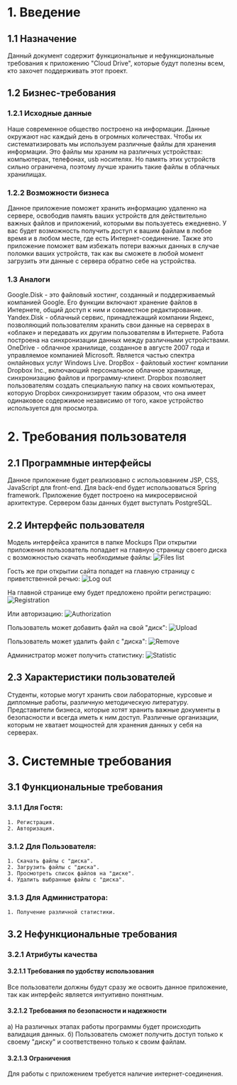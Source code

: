 ﻿# 1. Введение
## 1.1 Назначение
Данный документ содержит функциональные и нефункциональные требования к приложению "Cloud Drive", которые будут полезны всем, кто захочет поддерживать этот проект.
## 1.2 Бизнес-требования
### 1.2.1 Исходные данные
Наше современное общество построено на информации. Данные окружают нас каждый день в огромных количествах. Чтобы их систематизировать мы 
используем различные файлы для хранения информации. Это файлы мы храним на различных устройствах: компьютерах, телефонах, usb носителях. 
Но память этих устройств сильно ограничена, поэтому лучше хранить такие файлы в облачных хранилищах.
### 1.2.2 Возможности бизнеса
Данное приложение поможет хранить информацию удаленно на сервере, освободив память ваших устройств для действительно важных файлов и 
приложений, которыми вы пользуетесь ежедневно. У вас будет возможность получить доступ к вашим файлам в любое время и в любом месте, где
есть Интернет-соединение. Также это приложение поможет вам избежать потери важных данных в случае поломки ваших устройств, так как вы 
сможете в любой момент загрузить эти данные с сервера обратно себе на устройства.
### 1.3 Аналоги
Google.Disk - это файловый хостинг, созданный и поддерживаемый компанией Google. Его функции включают хранение файлов в Интернете, общий доступ к ним и совместное редактирование.
Yandex.Disk - облачный сервис, принадлежащий компании Яндекс, позволяющий пользователям хранить свои данные на серверах в «облаке» и передавать их другим пользователям в Интернете. Работа построена на синхронизации данных между различными устройствами.
OneDrive - облачное хранилище, созданное в августе 2007 года и управляемое компанией Microsoft. Является частью спектра онлайновых услуг Windows Live.
DropBox - файловый хостинг компании Dropbox Inc., включающий персональное облачное хранилище, синхронизацию файлов и программу-клиент. Dropbox позволяет пользователям создать специальную папку на своих компьютерах, которую Dropbox синхронизирует таким образом, что она имеет одинаковое содержимое независимо от того, какое устройство используется для просмотра.

# 2. Требования пользователя
## 2.1 Программные интерфейсы
Данное приложение будет реализовано с использованием JSP, CSS, JavaScript для front-end. Для back-end будет использоваться Spring framework. Приложение будет построено на микросервисной архитектуре. Сервером базы данных будет выступать PostgreSQL.

## 2.2 Интерфейс пользователя
Модель интерфейса хранится в папке Mockups
При открытии приложения пользователь попадает на главную страницу своего диска с возможностью скачать необходимые файлы:
![Files list](https://github.com/KirillKomarov550503/OneDrive/blob/master/Mockups/MyDisk.png)

Гость же при открытии сайта попадет на главную страницу с приветственной речью:
![Log out](https://github.com/KirillKomarov550503/OneDrive/blob/master/Mockups/Welcome.png)

На главной странице ему будет предложено пройти регистрацию:
![Registration](https://github.com/KirillKomarov550503/OneDrive/blob/master/Mockups/Registration.png)

Или авторизацию:
![Authorization](https://github.com/KirillKomarov550503/OneDrive/blob/master/Mockups/Authorization.png)

Пользователь может добавить файл на свой "диск":
![Upload](https://github.com/KirillKomarov550503/OneDrive/blob/master/Mockups/Add.png)

Пользователь может удалить файл с "диска":
![Remove](https://github.com/KirillKomarov550503/OneDrive/blob/master/Mockups/Remove.png)

Администратор может получить статистику:
![Statistic](https://github.com/KirillKomarov550503/OneDrive/blob/master/Mockups/Statictics.png)

## 2.3 Характеристики пользователей
Студенты, которые могут хранить свои лабораторные, курсовые и дипломные работы, различную методическую литературу.
Представители бизнеса, которые хотят хранить важные документы в безопасности и всегда иметь к ним доступ.
Различные организации, которым не хватает мощностей для хранения данных у себя на серверах.

# 3. Системные требования
## 3.1 Функциональные требования
### 3.1.1 Для Гостя:
	1. Регистрация.
	2. Авторизация.
### 3.1.2 Для Пользователя:
	1. Скачать файлы с "диска".
	2. Загрузить файлы с "диска".
	3. Просмотреть список файлов на "диске".
	4. Удалить выбранные файлы с "диска".
### 3.1.3 Для Администратора:
	1. Получение различной статистики.
## 3.2 Нефункциональные требования
### 3.2.1 Атрибуты качества
#### 3.2.1.1 Требования по удобству использования
Все пользователи должны будут сразу же освоить данное приложение, так как интерфейс является интуитивно понятным.
#### 3.2.1.2 Требования по безопасности и надежности
а) На различных этапах работы программы будет происходить валидация данных.
б) Пользователь сможет получить доступ только к своему "диску" и соответственно только к своим файлам.
#### 3.2.1.3 Ограничения
Для работы с приложением требуется наличие интернет-соединения.
